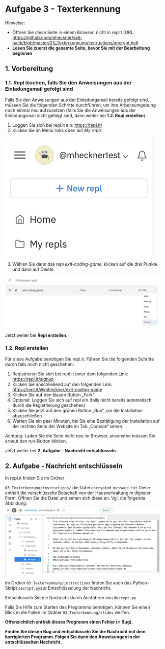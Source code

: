 # Aufgabe 3 - Texterkennung

Hinweise:

* Öffnen Sie diese Seite in einem Browser, nicht in replit (URL: https://github.com/mheckner/exit-hack/blob/master/03_Texterkennung/instructions/encrypt.md)
* **Lesen Sie zuerst die gesamte Seite, bevor Sie mit der Bearbeitung beginnen**

## 1. Vorbereitung
### 1.1. Repl löschen, falls Sie den Anweisungen aus der Einladungsmail gefolgt sind
Falls Sie den Anweisungen aus der Einladungsmail bereits gefolgt sind, müssen Sie die folgenden Schritte durchführen, um ihre Arbeitsumgebung noch einmal neu aufzusetzen (falls Sie die Anweisungen aus der Einladungsmail nicht gefolgt sind, dann weiter bei **1.2. Repl erstellen**).

1. Loggen Sie sich bei repl.it ein: https://repl.it/
2. Klicken Sie im Menü links oben auf *My repls*

![](../../img/del_my_repls.png?raw=true)

3. Wählen Sie dann das repl *exit-coding-game*, klicken auf die drei Punkte und dann auf *Delete*.

![](../../img/del_my_repls_exit.png?raw=true)

Jetzt weiter bei **Repl erstellen**.

### 1.2. Repl erstellen
Für diese Aufgabe benötigen Sie repl.it. Führen Sie die folgenden Schritte durch falls noch nicht geschehen:

1. Registrieren Sie sich bei repl.it unter dem folgenden Link: https://repl.it/signup
2. Klicken Sie anschließend auf den folgenden Link: https://repl.it/@mheckner/exit-coding-game
3. Klicken Sie auf den blauen Button „Fork“
4. Optional: Loggen Sie sich auf repl ein (falls nicht bereits automatisch durch die Registrierung geschehen)
5. Klicken Sie jetzt auf den grünen Button „Run“, um die Installation abzuschließen
6. Warten Sie ein paar Minuten, bis Sie eine Bestätigung der Installation auf der rechten Seite der Website im Tab „Console“ sehen.

Achtung: Laden Sie die Seite nicht neu im Browser, ansonsten müssen Sie erneut den run-Button klicken.

Jetzt weiter bei **2. Aufgabe - Nachricht entschlüsseln**.

## 2. Aufgabe - Nachricht entschlüsseln

In repl.it finden Sie im Ordner

`03_Texterkennung/instructions/` die Datei `encrypted_message.txt`
Diese enthält die verschlüsselte Botschaft von der Hausverwaltung in digitaler Form.
Öffnen Sie die Datei und sehen sich diese an. Vgl. die folgende Abbildung:
![](../../img/encrypted_message_repl.png?raw=true)

Im Ordner `03_Texterkennung/instructions` finden Sie auch das Python-Skript `decrypt.py`zur Entschlüsselung der Nachricht.

Entschlüsseln Sie die Nachricht durch Ausführen
von `decrypt.py`

Falls Sie Hilfe zum Starten des Programms benötigen, können Sie einen Blick in die Folien im Ordner `03_Texterkennung/slides` werfen.

**Offensichtlich enthält dieses Programm einen Fehler (= Bug).**

**Finden Sie diesen Bug und entschlüsseln Sie die Nachricht mit dem korrigierten
Programm. Folgen Sie dann den Anweisungen in der entschlüsselten Nachricht.**
